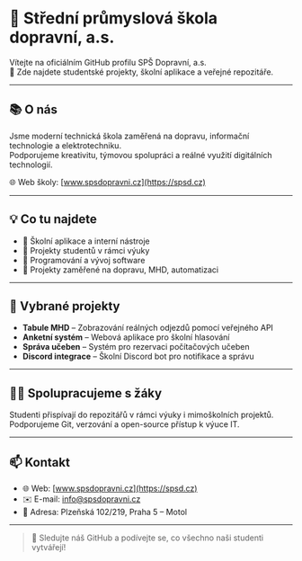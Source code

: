 # 🏫 Střední průmyslová škola dopravní, a.s.

Vítejte na oficiálním GitHub profilu SPŠ Dopravní, a.s.  
🔧 Zde najdete studentské projekty, školní aplikace a veřejné repozitáře.

---

## 📚 O nás

Jsme moderní technická škola zaměřená na dopravu, informační technologie a elektrotechniku.  
Podporujeme kreativitu, týmovou spolupráci a reálné využití digitálních technologií.

🌐 Web školy: [www.spsdopravni.cz](https://spsd.cz)

---

## 💡 Co tu najdete

- 📲 Školní aplikace a interní nástroje
- 🧠 Projekty studentů v rámci výuky
- 🤖 Programování a vývoj software
- 🚉 Projekty zaměřené na dopravu, MHD, automatizaci

---

## 📌 Vybrané projekty

- **Tabule MHD** – Zobrazování reálných odjezdů pomocí veřejného API  
- **Anketní systém** – Webová aplikace pro školní hlasování  
- **Správa učeben** – Systém pro rezervaci počítačových učeben  
- **Discord integrace** – Školní Discord bot pro notifikace a správu

---

## 🧑‍💻 Spolupracujeme s žáky

Studenti přispívají do repozitářů v rámci výuky i mimoškolních projektů.  
Podporujeme Git, verzování a open-source přístup k výuce IT.

---

## 📫 Kontakt

- 🌐 Web: [www.spsdopravni.cz](https://spsd.cz)  
- ✉️ E-mail: info@spsdopravni.cz  
- 📍 Adresa: Plzeňská 102/219, Praha 5 – Motol

---

> 💬 Sledujte náš GitHub a podívejte se, co všechno naši studenti vytvářejí!
